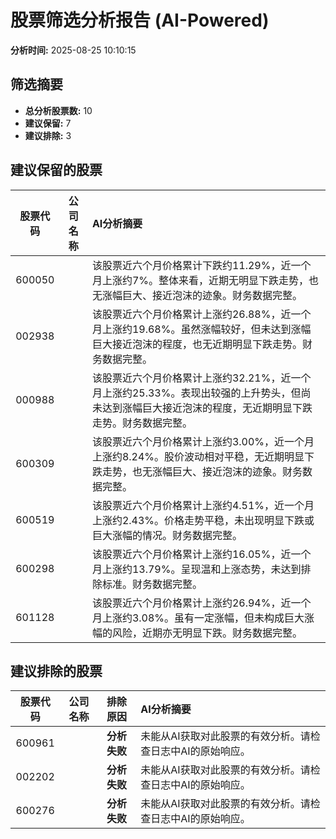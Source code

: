 # 股票筛选分析报告 (AI-Powered)

**分析时间:** 2025-08-25 10:10:15

## 筛选摘要

- **总分析股票数:** 10
- **建议保留:** 7
- **建议排除:** 3

## 建议保留的股票

| 股票代码 | 公司名称 | AI分析摘要 |
|:---:|:---:|:---|
| 600050 |  | 该股票近六个月价格累计下跌约11.29%，近一个月上涨约7%。整体来看，近期无明显下跌走势，也无涨幅巨大、接近泡沫的迹象。财务数据完整。 |
| 002938 |  | 该股票近六个月价格累计上涨约26.88%，近一个月上涨约19.68%。虽然涨幅较好，但未达到涨幅巨大接近泡沫的程度，也无近期明显下跌走势。财务数据完整。 |
| 000988 |  | 该股票近六个月价格累计上涨约32.21%，近一个月上涨约25.33%。表现出较强的上升势头，但尚未达到涨幅巨大接近泡沫的程度，无近期明显下跌走势。财务数据完整。 |
| 600309 |  | 该股票近六个月价格累计上涨约3.00%，近一个月上涨约8.24%。股价波动相对平稳，无近期明显下跌走势，也无涨幅巨大、接近泡沫的迹象。财务数据完整。 |
| 600519 |  | 该股票近六个月价格累计上涨约4.51%，近一个月上涨约2.43%。价格走势平稳，未出现明显下跌或巨大涨幅的情况。财务数据完整。 |
| 600298 |  | 该股票近六个月价格累计上涨约16.05%，近一个月上涨约13.79%。呈现温和上涨态势，未达到排除标准。财务数据完整。 |
| 601128 |  | 该股票近六个月价格累计上涨约26.94%，近一个月上涨约3.08%。虽有一定涨幅，但未构成巨大涨幅的风险，近期亦无明显下跌。财务数据完整。 |

## 建议排除的股票

| 股票代码 | 公司名称 | 排除原因 | AI分析摘要 |
|:---:|:---:|:---:|:---|
| 600961 |  | **分析失败** | 未能从AI获取对此股票的有效分析。请检查日志中AI的原始响应。 |
| 002202 |  | **分析失败** | 未能从AI获取对此股票的有效分析。请检查日志中AI的原始响应。 |
| 600276 |  | **分析失败** | 未能从AI获取对此股票的有效分析。请检查日志中AI的原始响应。 |
